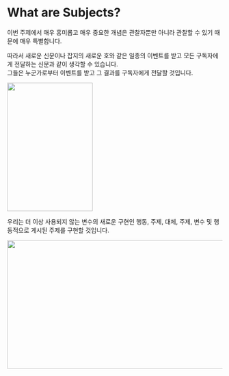 # What are Subjects?

이번 주제에서 매우 흥미롭고 매우 중요한 개념은 관찰자뿐만 아니라 관찰할 수 있기 때문에 매우 특별합니다.   

따라서 새로운 신문이나 잡지의 새로운 호와 같은 일종의 이벤트를 받고 모든 구독자에게 전달하는 신문과 같이 생각할 수 있습니다.   
그들은 누군가로부터 이벤트를 받고 그 결과를 구독자에게 전달할 것입니다.   

<img src="https://user-images.githubusercontent.com/92699723/197008903-af47d6ba-9058-43ee-a1be-b3a6a42205a2.png" width="200" height="300">

우리는 더 이상 사용되지 않는 변수의 새로운 구현인 행동, 주제, 대체, 주제, 변수 및 행동적으로 게시된 주제를 구현할 것입니다.   

<img src="https://user-images.githubusercontent.com/92699723/197008879-990f080d-7963-49ec-ae75-996a25511d30.png" width="600" height="300">
